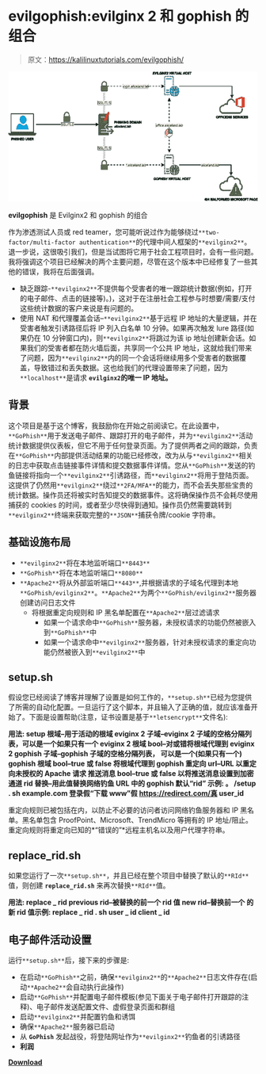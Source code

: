 # evilgophish:evilginx 2 和 gophish 的组合

> 原文：<https://kalilinuxtutorials.com/evilgophish/>

[![](img/2753a56bfd10b05de8927550a6203251.png)](https://blogger.googleusercontent.com/img/b/R29vZ2xl/AVvXsEgDYqoq6couaWXSnMGspZ7HiFhMfWfJeVqfitzqG9jcfwN4pmUUIBG5Gf-2XgCKWpzVy4IYDcN8LvKisfEPFzYbOOtkUK--q1qtwuJxnO7Aod9EtYZfI6x0QtaZnJUoS3H3Fk3hqNx-ecF6H97AhpAPw_QB9nc1bGn-ksoBdFjpofUWxEgEieGJ5sMI/s728/How-Phishing-works%20(1).png)

**evilgophish** 是 Evilginx2 和 gophish 的组合

作为渗透测试人员或 red teamer，您可能听说过作为能够绕过`**two-factor/multi-factor authentication**`的代理中间人框架的`**evilginx2**`。退一步说，这很吸引我们，但是当试图将它用于社会工程项目时，会有一些问题。我将强调这个项目已经解决的两个主要问题，尽管在这个版本中已经修复了一些其他的错误，我将在后面强调。

*   缺乏跟踪-`**evilginx2**`不提供每个受害者的唯一跟踪统计数据(例如，打开的电子邮件、点击的链接等)。)，这对于在注册社会工程参与时想要/需要/支付这些统计数据的客户来说是有问题的。
*   使用 NAT 和代理覆盖会话–`**evilginx2**`基于远程 IP 地址的大量逻辑，并在受害者触发引诱路径后将 IP 列入白名单 10 分钟。如果再次触发 lure 路径(如果仍在 10 分钟窗口内)，则`**evilginx2**`将跳过为该 ip 地址创建新会话。如果我们的受害者都在防火墙后面，共享同一个公共 IP 地址，这就给我们带来了问题，因为`**evilginx2**`内的同一个会话将继续用多个受害者的数据覆盖，导致错过和丢失数据。这也给我们的代理设置带来了问题，因为`**localhost**`是请求 **`evilginx2`的唯一 IP 地址。**

## 背景

这个项目是基于这个博客，我鼓励你在开始之前阅读它。在此设置中，`**GoPhish**`用于发送电子邮件、跟踪打开的电子邮件，并为`**evilginx2**`活动统计数据提供仪表板，但它不用于任何登录页面。为了提供两者之间的跟踪，负责在`**GoPhish**`内部提供活动结果的功能已经修改，改为从与`**evilginx2**`相关的日志中获取点击链接事件详情和提交数据事件详情。您从`**GoPhish**`发送的钓鱼链接将指向一个`**evilginx2**`引诱路径，而`**evilginx2**`将用于登陆页面。这提供了仍然用`**evilginx2**`绕过`**2FA/MFA**`的能力，而不会丢失那些宝贵的统计数据。操作员还将被实时告知提交的数据事件。这将确保操作员不会耗尽使用捕获的 cookies 的时间，或者至少尽快得到通知。操作员仍然需要跳转到`**evilginx2**`终端来获取完整的`**JSON**`捕获令牌/cookie 字符串。

## 基础设施布局

*   `**evilginx2**`将在本地监听端口`**8443**`
*   `**GoPhish**`将在本地监听端口`**8080**`
*   `**Apache2**`将从外部监听端口`**443**`,并根据请求的子域名代理到本地`**GoPhish/evilginx2**`。`**Apache2**`为两个`**GoPhish/evilginx2**`服务器创建访问日志文件
    *   将根据重定向规则和 IP 黑名单配置在`**Apache2**`层过滤请求
        *   如果一个请求命中`**GoPhish**`服务器，未授权请求的功能仍然被嵌入到`**GoPhish**`中
        *   如果一个请求命中`**evilginx2**`服务器，针对未授权请求的重定向功能仍然被嵌入到`**evilginx2**`中

## setup.sh

假设您已经阅读了博客并理解了设置是如何工作的，`**setup.sh**`已经为您提供了所需的自动化配置。一旦运行了这个脚本，并且输入了正确的值，就应该准备开始了。下面是设置帮助(注意，证书设置是基于`**letsencrypt**`文件名):

**用法:
setup
根域–用于活动的根域
eviginx 2 子域–eviginx 2 子域的空格分隔列表，可以是一个如果只有一个
eviginx 2 根域 bool–对或错将根域代理到 eviginx 2
gophish 子域–gophish 子域的空格分隔列表， 可以是一个(如果只有一个)
gophish 根域 bool–true 或 false 将根域代理到 gophish
重定向 url–URL 以重定向未授权的 Apache 请求
推送消息 bool–true 或 false 以将推送消息设置到加密通道
rid 替换–用此值替换网络钓鱼 URL 中的 gophish 默认“rid”
示例:
。 /setup . sh example.com 登录假“下载 www”假 https://redirect.com/真 user_id**

重定向规则已被包括在内，以防止不必要的访问者访问网络钓鱼服务器和 IP 黑名单。黑名单包含 ProofPoint、Microsoft、TrendMicro 等拥有的 IP 地址/阻止。重定向规则将重定向已知的*“错误的”*远程主机名以及用户代理字符串。

## replace_rid.sh

如果您运行了一次`**setup.sh**`，并且已经在整个项目中替换了默认的`**RId**`值，则创建 **`replace_rid.sh`** 来再次替换`**RId**`值。

**用法:
replace _ rid
previous rid–被替换的前一个 rid 值
new rid–替换前一个
的新 rid 值示例:
replace _ rid . sh user _ id client _ id**

## 电子邮件活动设置

运行`**setup.sh**`后，接下来的步骤是:

*   在启动`**GoPhish**`之前，确保`**evilginx2**`的`**Apache2**`日志文件存在(启动`**Apache2**`会自动执行此操作)
*   启动`**GoPhish**`并配置电子邮件模板(参见下面关于电子邮件打开跟踪的注释)、电子邮件发送配置文件、虚假登录页面和群组
*   启动`**evilginx2**`并配置钓鱼和诱饵
*   确保`**Apache2**`服务器已启动
*   从 **`GoPhish`** 发起战役，将登陆网址作为`**evilginx2**`钓鱼者的引诱路径
*   **利润**

[**Download**](https://github.com/fin3ss3g0d/evilgophish#setupsh)